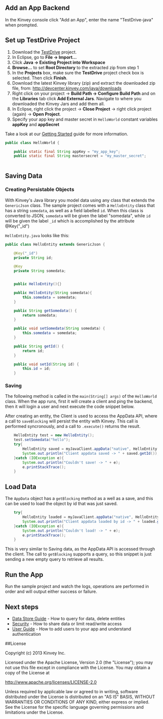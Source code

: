 ## Add an App Backend

In the Kinvey console click "Add an App", enter the name "TestDrive-java" when prompted.


## Set up TestDrive Project

1. Download the [TestDrive](https://github.com/KinveyApps/TestDrive-Java/archive/master.zip) project.
2. In Eclipse, go to **File &rarr; Import…**
3. Click **Java &rarr; Existing Project into Workspace**
4. **Browse…** to set **Root Directory** to the extracted zip from step 1
5. In the **Projects** box, make sure the **TestDrive** project check box is selected. Then click **Finish**.
6. Download the latest Kinvey library (zip) and extract the downloaded zip file, from: http://devcenter.kinvey.com/java/downloads
7. Right click on your project &rarr; **Build Path &rarr; Configure Build Path** and on the **Libraries** tab click **Add External Jars**.  Navigate to where you downloaded the Kinvey Jars and add them all. 
8. In Eclipse, right click the project &rarr; **Close Project** &rarr; right click project (again) &rarr; **Open Project**. 
9. Specify your app key and master secret in `HelloWorld` constant variables
**appKey** and **appSecret**

Take a look at our [Getting Started](http://devcenter.kinvey.com/java/guides/getting-started) guide for more information.

```java
public class HelloWorld {

    public static final String appKey = "my_app_key";   
    public static final String mastersecret = "my_master_secret";  
	
```

## Saving Data
### Creating Persistable Objects

With Kinvey's Java library you model data using any class that extends the `GenericJson` class. The sample project comes with a `HelloEntity` class that has a string `somedata`, as well as a field labelled `id`.  When this class is converted to JSON, `somedata` will be given the label "somedata", while `id` will be given the label `_id` which is accomplished by the attribute @Key("_id")

`HelloEntity.java` looks like this:

```java
public class HelloEntity extends GenericJson {

    @Key("_id")
    private String id;

    @Key
    private String somedata;


    public HelloEntity(){}

    public HelloEntity(String somedata){
        this.somedata = somedata;
    }

    public String getSomedata() {
        return somedata;
    }

    public void setSomedata(String somedata) {
        this.somedata = somedata;
    }

    public String getId() {
        return id;
    }

    public void setId(String id) {
        this.id = id;
    }
```

### Saving

The following method is called in the `main(String[] args)` of the `HelloWorld` class. When the app runs, first it will create a client and ping the backend, then it will login a user and next execute the code snippet below.

After creating an entity, the Client is used to access the AppData API, where a call to `saveBlocking` will persist the entity with Kinvey.  This call is performed syncronously, and a call to `.execute()` returns the result.


```java
    HelloEntity test = new HelloEntity();
    test.setSomedata("hello");
    try{
        HelloEntity saved = myJavaClient.appData("native", HelloEntity.class).saveBlocking(test).execute();
        System.out.println("Client appdata saved -> " + saved.getId());
    }catch (IOException e){
        System.out.println("Couldn't save! -> " + e);
        e.printStackTrace();
    }
```



## Load Data
The `AppData` object has a `getBlocking` method as a well as a save, and this can be used to load the object by id that was just saved. 

```java
    try{
        HelloEntity loaded = myJavaClient.appData("native", HelloEntity.class).getEntityBlocking().execute();
        System.out.println("Client appdata loaded by id -> " + loaded.getId());
    }catch (IOException e){
        System.out.println("Couldn't load! -> " + e);
        e.printStackTrace();
    }
```

This is very similar to Saving data, as the AppData API is accessed through the client.  The call to `getBlocking` supports a query, so this snippet is just sending a new empty query to retrieve all results.


## Run the App
Run the sample project and watch the logs, operations are performed in order and will output either success or failure.

## Next steps


* [Data Store Guide](/java/guides/datastore) - How to query for data, delete entities 
* [Security](/java/guides/security) - How to share data or limit read/write access  
* [User Guide](/java/guides/users) - How to add users to your app and understand authentication


##License


Copyright (c) 2013 Kinvey Inc.

Licensed under the Apache License, Version 2.0 (the "License"); you may not use this file except
in compliance with the License. You may obtain a copy of the License at

 http://www.apache.org/licenses/LICENSE-2.0

Unless required by applicable law or agreed to in writing, software distributed under the License
is distributed on an "AS IS" BASIS, WITHOUT WARRANTIES OR CONDITIONS OF ANY KIND, either express
or implied. See the License for the specific language governing permissions and limitations under
the License.
